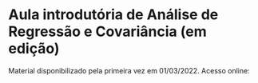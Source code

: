 # Aula introdutória de Análise de Regressão e Covariância (em edição)

Material disponibilizado pela primeira vez em 01/03/2022. Acesso online:  

